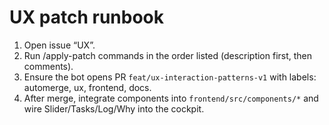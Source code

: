 # UX patch runbook
1) Open issue “UX”.
2) Run /apply-patch commands in the order listed (description first, then comments).
3) Ensure the bot opens PR `feat/ux-interaction-patterns-v1` with labels: automerge, ux, frontend, docs.
4) After merge, integrate components into `frontend/src/components/*` and wire Slider/Tasks/Log/Why into the cockpit.
